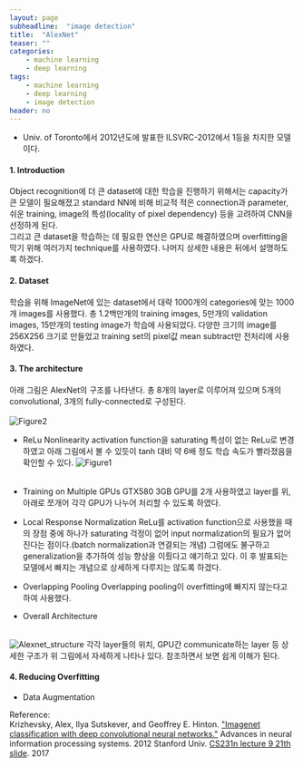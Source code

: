```yaml
---
layout: page
subheadline:  "image detection"
title:  "AlexNet"
teaser: ""
categories:
    - machine learning
    - deep learning
tags:
    - machine learning
    - deep learning
    - image detection
header: no
---
```


- Univ. of Toronto에서 2012년도에 발표한 ILSVRC-2012에서 1등을 차지한 모델이다.

#### 1. Introduction <br>
Object recognition에 더 큰 dataset에 대한 학습을 진행하기 위해서는 capacity가 큰 모델이 필요해졌고
standard NN에 비해 비교적 적은 connection과 parameter, 쉬운 training, image의 특성(locality of pixel dependency) 등을 고려하여
CNN을 선정하게 된다. <br>
그리고 큰 dataset을 학습하는 데 필요한 연산은 GPU로 해결하였으며 overfitting을 막기 위해 여러가지 technique를 사용하였다.
나머지 상세한 내용은 뒤에서 설명하도록 하겠다.

#### 2. Dataset <br>
학습을 위해 ImageNet에 있는 dataset에서 대략 1000개의 categories에 맞는 1000개 images를 사용했다.
총 1.2백만개의 training images, 5만개의 validation images, 15만개의 testing image가 학습에 사용되었다.
다양한 크기의 image를 256X256 크기로 만들었고 training set의 pixel값 mean subtract만 전처리에 사용하였다.

#### 3. The architecture <br>
아래 그림은 AlexNet의 구조를 나타낸다. 총 8개의 layer로 이루어져 있으며 5개의 convolutional, 3개의 fully-connected로 구성된다. <br><br>
![Figure2](https://chaosmail.github.io/images/deep-learning/alexnet.png)

  - ReLu Nonlinearity
  activation function을 saturating 특성이 없는 ReLu로 변경하였고 아래 그림에서 볼 수 있듯이
  tanh 대비 약 6배 정도 학습 속도가 빨라졌음을 확인할 수 있다.
  ![Figure1](http://images.cnitblog.com/blog2015/678029/201504/280120355838911.png) <br><br>

  - Training on Multiple GPUs
  GTX580 3GB GPU를 2개 사용하였고 layer를 위, 아래로 쪼개어 각각 GPU가 나누어 처리할 수 있도록 하였다.

  - Local Response Normalization
  ReLu를 activation function으로 사용했을 때의 장점 중에 하나가 saturating 걱정이 없어 input normalization의 필요가 없어진다는
  점이다.(batch normalization과 연결되는 개념) 그럼에도 불구하고 generalization을 추가하여 성능 향상을 이뤘다고 얘기하고 있다.
  이 후 발표되는 모델에서 빠지는 개념으로 상세하게 다루지는 않도록 하겠다.

  - Overlapping Pooling
  Overlapping pooling이 overfitting에 빠지지 않는다고 하여 사용했다.

  - Overall Architecture <br><br>
  <img src="images/Emoticons/cool.png" alt="Alexnet_structure" class="inline"/>
  각각 layer들의 위치, GPU간 communicate하는 layer 등 상세한 구조가 위 그림에서 자세하게 나타나 있다. 참조하면서 보면 쉽게 이해가 된다.

#### 4. Reducing Overfitting
  - Data Augmentation


Reference: <br>
Krizhevsky, Alex, Ilya Sutskever, and Geoffrey E. Hinton. ["Imagenet classification with deep convolutional neural networks."](http://papers.nips.cc/paper/4824-imagenet-classification-with-deep-convolutional-neural-networks.pdf) Advances in neural information processing systems. 2012
Stanford Univ. [CS231n lecture 9 21th slide](http://cs231n.stanford.edu/slides/2017/cs231n_2017_lecture9.pdf). 2017

